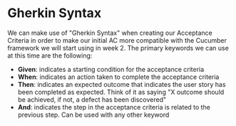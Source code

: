 # Gherkin Syntax
We can make use of "Gherkin Syntax" when creating our Acceptance Criteria in order to make our initial AC more compatible with the Cucumber framework we will start using in week 2. The primary keywords we can use at this time are the following:
- **Given**: indicates a starting condition for the acceptance criteria
- **When**: indicates an action taken to complete the acceptance criteria
- **Then**: indicates an expected outcome that indicates the user story has been completed as expected. Think of it as saying "X outcome should be achieved, if not, a defect has been discovered"
- **And**: indicates the step in the acceptance criteria is related to the previous step. Can be used with any other keyword